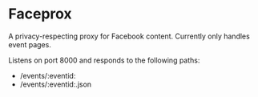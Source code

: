 # Faceprox

A privacy-respecting proxy for Facebook content. Currently only handles event pages.

Listens on port 8000 and responds to the following paths:

* /events/:eventid:
* /events/:eventid:.json